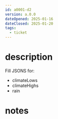 ```yaml
---
id: a0001-d2
version: a.0.0
dateOpened: 2025-01-16
dateClosed: 2025-01-20
tags:
  - ticket
---
```

# description
Fill JSONS for:
- climateLows
- climateHighs
- rain
# notes